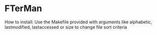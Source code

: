 # FTerMan
How to install:
Use the Makefile provided with arguments like alphabetic, lastmodified, lastaccessed or size to change file sort criteria

